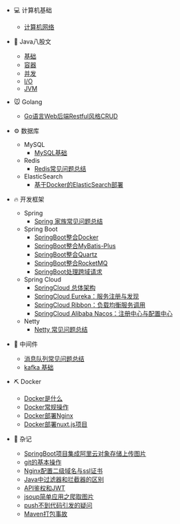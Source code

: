 * 💻 计算机基础
  * [计算机网络](./docs/cs/计算机网络.md)
* 🍵 Java八股文
  * [基础](./docs/Java/Java基础八股文.md)
  * [容器](./docs/Java/Java容器八股文.md)
  * [并发](./docs/Java/Java并发八股文.md)
  * [I/O](./docs/Java/JavaIO八股文.md)
  * [JVM](./docs/Java/JavaJvm八股文.md)

* 🐭 Golang
  * [Go语言Web后端Restful风格CRUD](./docs/Go/Go语言Web后端Restful风格CRUD.md)

* ⚙️ 数据库
  * MySQL
    * [MySQL基础](./docs/Mysql/MySQL基础.md)
  * Redis
    * [Redis常见问题总结](./doc/../docs/Redis/Redis常见问题总结.md)
  * ElasticSearch
    * [基于Docker的ElasticSearch部署](/docs/ElasticSearch/基于Docker的ElasticSearch部署.md)

* 🔥 开发框架
  * Spring
    * [Spring 家族常见问题总结](./docs/Spring/Spring家族常见问题总结.md)
  * Spring Boot
    * [SpringBoot整合Docker](./docs/SpringBoot/SpringBoot整合Docker.md)
    * [SpringBoot整合MyBatis-Plus](./docs/SpringBoot/SpringBoot整合MyBatis-Plus.md)
    * [SpringBoot整合Quartz](./docs/SpringBoot/SpringBoot整合Quartz.md)
    * [SpringBoot整合RocketMQ](./docs/SpringBoot/SpringBoot整合RocketMQ.md)
    * [SpringBoot处理跨域请求](./docs/SpringBoot/SpringBoot处理跨域请求.md)
  * Spring Cloud
    * [SpringCloud 总体架构](./docs/SpringCloud/SpringCloud总体架构.md)
    * [SpringCloud Eureka：服务注册与发现](./docs/SpringCloud/SpringCloud_Eureka：服务注册与发现.md)
    * [SpringCloud Ribbon：负载均衡服务调用](./docs/SpringCloud/SpringCloud_Ribbon：负载均衡服务调用.md)
    * [SpringCloud Alibaba Nacos：注册中心与配置中心](./docs/SpringCloud/SpringCloud_Alibaba_Nacos：注册中心与配置中心.md)
  * Netty
    * [Netty 常见问题总结](./docs/netty/netty常见问题总结.md)
    
* 🧲 中间件
  * [消息队列常见问题总结](./docs/中间件/消息队列常见问题总结.md)
  * [kafka 基础](./docs/中间件/Kafka基础.md)

* ⛏️ Docker
  * [Docker是什么](./docs/Docker/什么是Docker.md)
  * [Docker常规操作](./docs/Docker/Docker常规操作.md)
  * [Docker部署Nginx](./docs/Docker/Docker部署Nginx.md)
  * [Docker部署nuxt.js项目](docs/Docker/Docker部署nuxt.js项目.md)

* 🤡 杂记
  <!-- * 消息推送平台 austin
    * [环境搭建](./docs/杂记/austin项目学习/环境搭建.md) -->
  <!-- * [记录nuxt使用vuex实现导航栏切换](./docs/杂记/nuxt.js项目使用vuex实现导航栏切换.md) -->
  * [SpringBoot项目集成阿里云对象存储上传图片](./docs/杂记/SpringBoot项目集成阿里云对象存储上传图片.md)
  * [git的基本操作](./docs/杂记/git基本操作.md)
  * [Nginx配置二级域名与ssl证书](./docs/杂记/Nginx配置二级域名与https.md)
  * [Java中过滤器和拦截器的区别](./docs/杂记/Java中过滤器和拦截器的区别.md)
  * [API鉴权和JWT](./docs/杂记/JWT_Api鉴权.md)
  * [jsoup简单应用之爬取图片](./docs/杂记/jsoup简单应用之爬取图片.md)
  * [push不到代码引发的疑问](./doc/../docs/杂记/push不到代码引发的疑问.md)
  * [Maven打包事故](./docs/杂记/Maven打包事故.md)




